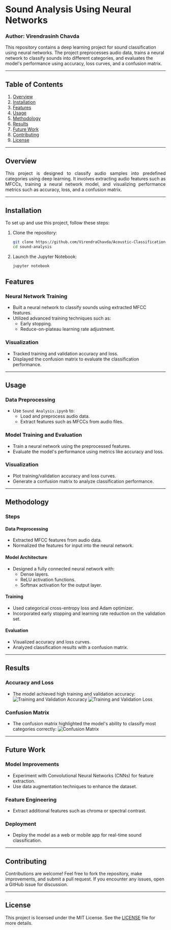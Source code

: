# Sound Analysis Using Neural Networks
### Author: Virendrasinh Chavda

This repository contains a deep learning project for sound classification using neural networks. The project preprocesses audio data, trains a neural network to classify sounds into different categories, and evaluates the model's performance using accuracy, loss curves, and a confusion matrix.

---

## Table of Contents
1. [Overview](#overview)
2. [Installation](#installation)
3. [Features](#features)
4. [Usage](#usage)
5. [Methodology](#methodology)
6. [Results](#results)
7. [Future Work](#future-work)
8. [Contributing](#contributing)
9. [License](#license)

---

## Overview

<p align="justify">
This project is designed to classify audio samples into predefined categories using deep learning. It involves extracting audio features such as MFCCs, training a neural network model, and visualizing performance metrics such as accuracy, loss, and a confusion matrix.
</p>

---

## Installation

To set up and use this project, follow these steps:

1. Clone the repository:
   ```bash
   git clone https://github.com/VirendraChavda/Acoustic-Classification.git
   cd sound-analysis
   ```
2. Launch the Jupyter Notebook:
   ```bash
   jupyter notebook
   ```
## Features

### Neural Network Training
- Built a neural network to classify sounds using extracted MFCC features.
- Utilized advanced training techniques such as:
  - Early stopping.
  - Reduce-on-plateau learning rate adjustment.

### Visualization
- Tracked training and validation accuracy and loss.
- Displayed the confusion matrix to evaluate the classification performance.

---

## Usage

### Data Preprocessing
- Use `Sound Analysis.ipynb` to:
  - Load and preprocess audio data.
  - Extract features such as MFCCs from audio files.

### Model Training and Evaluation
- Train a neural network using the preprocessed features.
- Evaluate the model's performance using metrics like accuracy and loss.

### Visualization
- Plot training/validation accuracy and loss curves.
- Generate a confusion matrix to analyze classification performance.

---

## Methodology

### Steps

#### Data Preprocessing
- Extracted MFCC features from audio data.
- Normalized the features for input into the neural network.

#### Model Architecture
- Designed a fully connected neural network with:
  - Dense layers.
  - ReLU activation functions.
  - Softmax activation for the output layer.

#### Training
- Used categorical cross-entropy loss and Adam optimizer.
- Incorporated early stopping and learning rate reduction on the validation set.

#### Evaluation
- Visualized accuracy and loss curves.
- Analyzed classification results with a confusion matrix.

---

## Results

### Accuracy and Loss
- The model achieved high training and validation accuracy:
  ![Training and Validation Accuracy](train_accuracy.png)
  ![Training and Validation Loss](train_loss.png)

### Confusion Matrix
- The confusion matrix highlighted the model's ability to classify most categories correctly:
  ![Confusion Matrix](confusion_matrix.png)

---

## Future Work

### Model Improvements
- Experiment with Convolutional Neural Networks (CNNs) for feature extraction.
- Use data augmentation techniques to enhance the dataset.

### Feature Engineering
- Extract additional features such as chroma or spectral contrast.

### Deployment
- Deploy the model as a web or mobile app for real-time sound classification.

---

## Contributing

Contributions are welcome! Feel free to fork the repository, make improvements, and submit a pull request. If you encounter any issues, open a GitHub issue for discussion.

---

## License

This project is licensed under the MIT License. See the [LICENSE](./LICENSE) file for more details.
